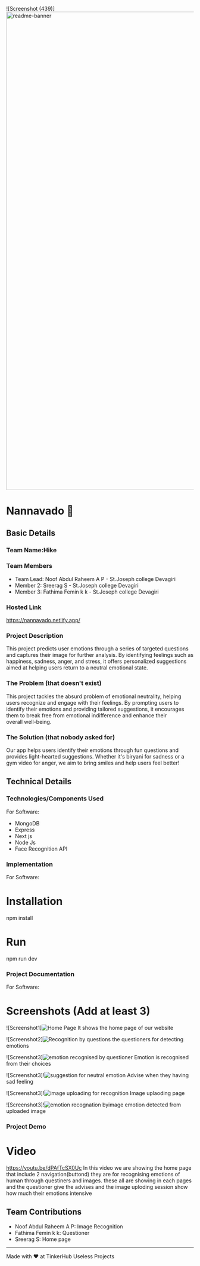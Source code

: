 ![Screenshot (439)]<img width="1280" alt="readme-banner" src="https://github.com/user-attachments/assets/35332e92-44cb-425b-9dff-27bcf1023c6c">

# Nannavado 🎯


## Basic Details
### Team Name:Hike


### Team Members
- Team Lead: Noof Abdul Raheem A P - St.Joseph college Devagiri
- Member 2: Sreerag S  -  St.Joseph college Devagiri
- Member 3: Fathima Femin k k -  St.Joseph college Devagiri
  
### Hosted Link
https://nannavado.netlify.app/

### Project Description
This project predicts user emotions through a series of targeted questions and captures their image for further analysis.
By identifying feelings such as happiness, sadness, anger, and stress, it offers personalized suggestions aimed at helping users return to a neutral emotional state.

### The Problem (that doesn't exist)
This project tackles the absurd problem of emotional neutrality, helping users recognize and engage with their feelings.
By prompting users to identify their emotions and providing tailored suggestions, it encourages them to break free from emotional indifference and enhance their overall well-being.

### The Solution (that nobody asked for)
Our app helps users identify their emotions through fun questions and provides light-hearted suggestions. 
Whether it's biryani for sadness or a gym video for anger, we aim to bring smiles and help users feel better!

## Technical Details
### Technologies/Components Used
For Software:
- MongoDB
- Express
- Next js
- Node Js
- Face Recognition API

### Implementation
For Software:
# Installation
npm install

# Run
npm run dev

### Project Documentation
For Software:

# Screenshots (Add at least 3)
![Screenshot1]![Home Page](https://github.com/user-attachments/assets/6bacf03b-6a5e-4c19-b6f8-4470abd7d593)
It shows the home page of our website

![Screenshot2]![Recognition by questions](https://github.com/user-attachments/assets/5e52bd81-7453-4363-95af-013af6da5d95)
the questioners for detecting emotions

![Screenshot3]![emotion recognised by questioner](https://github.com/user-attachments/assets/952b10e0-19e8-40ab-8bc7-bf51bbd3d966)
Emotion is recognised from their choices

![Screenshot3]!![suggestion for neutral emotion](https://github.com/user-attachments/assets/f58a49d0-18e4-4863-bc2d-d528a57b14b4)
Advise when they having sad feeling

![Screenshot3]!![image uploading for recognition](https://github.com/user-attachments/assets/c36bad5c-b1c6-4ce9-8cc1-deaf5216294c)
Image uplaoding page

![Screenshot3]!![emotion recognation byimage](https://github.com/user-attachments/assets/50cff6a8-cd3f-4e5c-9477-2493e658e565)
emotion detected from uploaded image



### Project Demo
# Video
https://youtu.be/dPAfTcSX0Uc
In this video we are showing the home page that include 2 navigation(buttond)
they are for recognising emotions of human through questiners and images.
these all are showing in each pages
and the questioner give the advises
and the image uploding session show  how much their emotions intensive


## Team Contributions
- Noof Abdul Raheem A P: Image Recognition
- Fathima Femin k k: Questioner
- Sreerag S: Home page

---
Made with ❤️ at TinkerHub Useless Projects 
